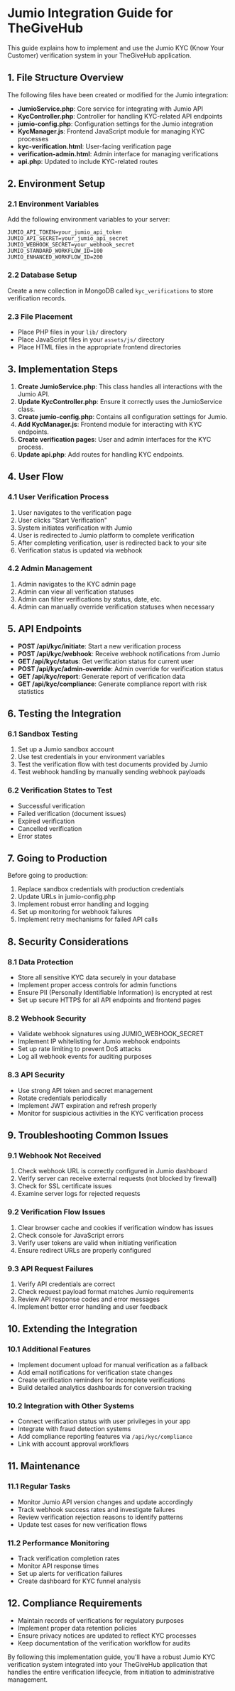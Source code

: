 # Jumio Integration Guide for TheGiveHub

This guide explains how to implement and use the Jumio KYC (Know Your Customer) verification system in your TheGiveHub application.

## 1. File Structure Overview

The following files have been created or modified for the Jumio integration:

- **JumioService.php**: Core service for integrating with Jumio API
- **KycController.php**: Controller for handling KYC-related API endpoints
- **jumio-config.php**: Configuration settings for the Jumio integration
- **KycManager.js**: Frontend JavaScript module for managing KYC processes
- **kyc-verification.html**: User-facing verification page
- **verification-admin.html**: Admin interface for managing verifications
- **api.php**: Updated to include KYC-related routes

## 2. Environment Setup

### 2.1 Environment Variables

Add the following environment variables to your server:

```
JUMIO_API_TOKEN=your_jumio_api_token
JUMIO_API_SECRET=your_jumio_api_secret
JUMIO_WEBHOOK_SECRET=your_webhook_secret
JUMIO_STANDARD_WORKFLOW_ID=100
JUMIO_ENHANCED_WORKFLOW_ID=200
```

### 2.2 Database Setup

Create a new collection in MongoDB called `kyc_verifications` to store verification records.

### 2.3 File Placement

- Place PHP files in your `lib/` directory
- Place JavaScript files in your `assets/js/` directory
- Place HTML files in the appropriate frontend directories

## 3. Implementation Steps

1. **Create JumioService.php**: This class handles all interactions with the Jumio API.
2. **Update KycController.php**: Ensure it correctly uses the JumioService class.
3. **Create jumio-config.php**: Contains all configuration settings for Jumio.
4. **Add KycManager.js**: Frontend module for interacting with KYC endpoints.
5. **Create verification pages**: User and admin interfaces for the KYC process.
6. **Update api.php**: Add routes for handling KYC endpoints.

## 4. User Flow

### 4.1 User Verification Process

1. User navigates to the verification page
2. User clicks "Start Verification"
3. System initiates verification with Jumio
4. User is redirected to Jumio platform to complete verification
5. After completing verification, user is redirected back to your site
6. Verification status is updated via webhook

### 4.2 Admin Management

1. Admin navigates to the KYC admin page
2. Admin can view all verification statuses
3. Admin can filter verifications by status, date, etc.
4. Admin can manually override verification statuses when necessary

## 5. API Endpoints

- **POST /api/kyc/initiate**: Start a new verification process
- **POST /api/kyc/webhook**: Receive webhook notifications from Jumio
- **GET /api/kyc/status**: Get verification status for current user
- **POST /api/kyc/admin-override**: Admin override for verification status
- **GET /api/kyc/report**: Generate report of verification data
- **GET /api/kyc/compliance**: Generate compliance report with risk statistics

## 6. Testing the Integration

### 6.1 Sandbox Testing

1. Set up a Jumio sandbox account
2. Use test credentials in your environment variables
3. Test the verification flow with test documents provided by Jumio
4. Test webhook handling by manually sending webhook payloads

### 6.2 Verification States to Test

- Successful verification
- Failed verification (document issues)
- Expired verification
- Cancelled verification
- Error states

## 7. Going to Production

Before going to production:

1. Replace sandbox credentials with production credentials
2. Update URLs in jumio-config.php
3. Implement robust error handling and logging
4. Set up monitoring for webhook failures
5. Implement retry mechanisms for failed API calls

## 8. Security Considerations

### 8.1 Data Protection

- Store all sensitive KYC data securely in your database
- Implement proper access controls for admin functions
- Ensure PII (Personally Identifiable Information) is encrypted at rest
- Set up secure HTTPS for all API endpoints and frontend pages

### 8.2 Webhook Security

- Validate webhook signatures using JUMIO_WEBHOOK_SECRET
- Implement IP whitelisting for Jumio webhook endpoints
- Set up rate limiting to prevent DoS attacks
- Log all webhook events for auditing purposes

### 8.3 API Security

- Use strong API token and secret management
- Rotate credentials periodically
- Implement JWT expiration and refresh properly
- Monitor for suspicious activities in the KYC verification process

## 9. Troubleshooting Common Issues

### 9.1 Webhook Not Received

1. Check webhook URL is correctly configured in Jumio dashboard
2. Verify server can receive external requests (not blocked by firewall)
3. Check for SSL certificate issues
4. Examine server logs for rejected requests

### 9.2 Verification Flow Issues

1. Clear browser cache and cookies if verification window has issues
2. Check console for JavaScript errors
3. Verify user tokens are valid when initiating verification
4. Ensure redirect URLs are properly configured

### 9.3 API Request Failures

1. Verify API credentials are correct
2. Check request payload format matches Jumio requirements
3. Review API response codes and error messages
4. Implement better error handling and user feedback

## 10. Extending the Integration

### 10.1 Additional Features

- Implement document upload for manual verification as a fallback
- Add email notifications for verification state changes
- Create verification reminders for incomplete verifications
- Build detailed analytics dashboards for conversion tracking

### 10.2 Integration with Other Systems

- Connect verification status with user privileges in your app
- Integrate with fraud detection systems
- Add compliance reporting features via `/api/kyc/compliance`
- Link with account approval workflows

## 11. Maintenance

### 11.1 Regular Tasks

- Monitor Jumio API version changes and update accordingly
- Track webhook success rates and investigate failures
- Review verification rejection reasons to identify patterns
- Update test cases for new verification flows

### 11.2 Performance Monitoring

- Track verification completion rates
- Monitor API response times
- Set up alerts for verification failures
- Create dashboard for KYC funnel analysis

## 12. Compliance Requirements

- Maintain records of verifications for regulatory purposes
- Implement proper data retention policies
- Ensure privacy notices are updated to reflect KYC processes
- Keep documentation of the verification workflow for audits

By following this implementation guide, you'll have a robust Jumio KYC verification system integrated into your TheGiveHub application that handles the entire verification lifecycle, from initiation to administrative management.

